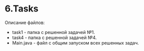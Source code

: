 # 6.Tasks

Описание файлов:

 - task1  - папка с решенной задачей №1.
 - task4  - папка с решенной задачей №4.
 - Main.java - файл с общим запуском всех решенных задач.
 
